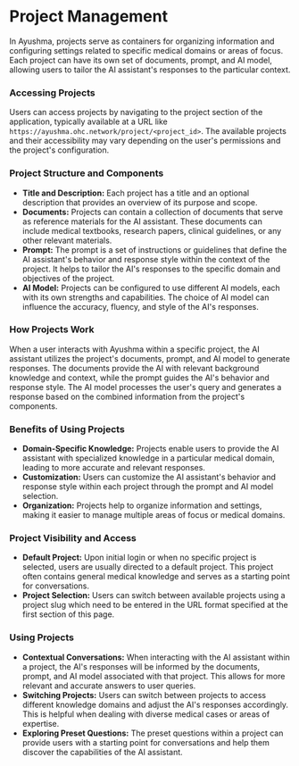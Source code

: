 # Project Management

In Ayushma, projects serve as containers for organizing information and configuring settings related to specific medical domains or areas of focus. Each project can have its own set of documents, prompt, and AI model, allowing users to tailor the AI assistant's responses to the particular context.

### Accessing Projects

Users can access projects by navigating to the project section of the application, typically available at a URL like `https://ayushma.ohc.network/project/<project_id>`. The available projects and their accessibility may vary depending on the user's permissions and the project's configuration.

### Project Structure and Components

* **Title and Description:** Each project has a title and an optional description that provides an overview of its purpose and scope.
* **Documents:** Projects can contain a collection of documents that serve as reference materials for the AI assistant. These documents can include medical textbooks, research papers, clinical guidelines, or any other relevant materials.
* **Prompt:** The prompt is a set of instructions or guidelines that define the AI assistant's behavior and response style within the context of the project. It helps to tailor the AI's responses to the specific domain and objectives of the project.
* **AI Model:** Projects can be configured to use different AI models, each with its own strengths and capabilities. The choice of AI model can influence the accuracy, fluency, and style of the AI's responses.

### How Projects Work

When a user interacts with Ayushma within a specific project, the AI assistant utilizes the project's documents, prompt, and AI model to generate responses. The documents provide the AI with relevant background knowledge and context, while the prompt guides the AI's behavior and response style. The AI model processes the user's query and generates a response based on the combined information from the project's components.

### Benefits of Using Projects

* **Domain-Specific Knowledge:** Projects enable users to provide the AI assistant with specialized knowledge in a particular medical domain, leading to more accurate and relevant responses.
* **Customization:** Users can customize the AI assistant's behavior and response style within each project through the prompt and AI model selection.
* **Organization:** Projects help to organize information and settings, making it easier to manage multiple areas of focus or medical domains.

### Project Visibility and Access

* **Default Project:** Upon initial login or when no specific project is selected, users are usually directed to a default project. This project often contains general medical knowledge and serves as a starting point for conversations.
* **Project Selection:** Users can switch between available projects using a project slug which need to be entered in the URL format specified at the first section of this page.

### Using Projects

* **Contextual Conversations:** When interacting with the AI assistant within a project, the AI's responses will be informed by the documents, prompt, and AI model associated with that project. This allows for more relevant and accurate answers to user queries.
* **Switching Projects:** Users can switch between projects to access different knowledge domains and adjust the AI's responses accordingly. This is helpful when dealing with diverse medical cases or areas of expertise.
* **Exploring Preset Questions:** The preset questions within a project can provide users with a starting point for conversations and help them discover the capabilities of the AI assistant.
